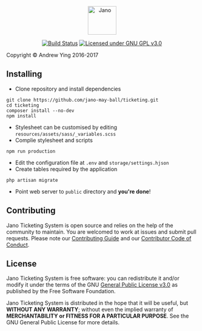 <p style="text-align:center;"><img src="https://raw.githubusercontent.com/jano-may-ball/ticketing/master/logo.png" height="75" alt="Jano"></p>

<p style="text-align:center;"><a href="https://build.janoticketing.com/job/Jano%20Ticketing/" target="blank"><img src="https://build.janoticketing.com/buildStatus/icon?job=Jano%20Ticketing" alt="Build Status"></a>
<a href="https://github.com/jano-may-ball/ticketing/blob/master/README.md"><img src="https://img.shields.io/badge/license-GNU%20GPL%20v3.0-blue.svg" alt="Licensed under GNU GPL v3.0"></a></p>

Copyright &copy; Andrew Ying 2016-2017

## Installing
* Clone repository and install dependencies
```
git clone https://github.com/jano-may-ball/ticketing.git
cd ticketing
composer install --no-dev
npm install
```
* Stylesheet can be customised by editing `resources/assets/sass/_variables.scss`
* Complie stylesheet and scripts
```
npm run production
```
* Edit the configuration file at `.env` and `storage/settings.hjson`
* Create tables required by the application
```
php artisan migrate
```
* Point web server to `public` directory and **you're done**!

## Contributing
Jano Ticketing System is open source and relies on the help of the community to maintain. You are welcomed to work at issues and submit pull requests. Please note our [Contributing Guide](CONTRIBUTING.md) and our [Contributor Code of Conduct](CODE_OF_CONDUCT.md).

## License
Jano Ticketing System is free software: you can redistribute it and/or modify it under the terms of the GNU [General Public License v3.0](LICENSE.md) as published by the Free Software Foundation.

Jano Ticketing System is distributed in the hope that it will be useful, but **WITHOUT ANY WARRANTY**; without even the implied warranty of **MERCHANTABILITY or FITNESS FOR A PARTICULAR PURPOSE**.  See the GNU General Public License for more details.
